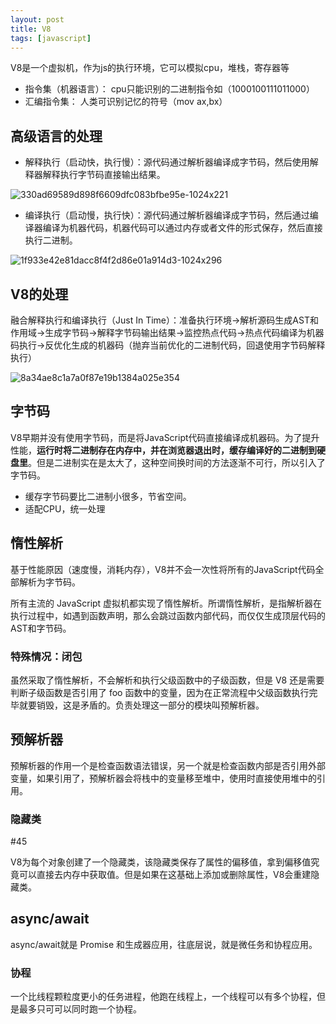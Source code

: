 ```yaml
---
layout: post
title: V8
tags: [javascript]
---
```


V8是一个虚拟机，作为js的执行环境，它可以模拟cpu，堆栈，寄存器等

- 指令集（机器语言）： cpu只能识别的二进制指令如（1000100111011000）
- 汇编指令集： 人类可识别记忆的符号（mov ax,bx）

## 高级语言的处理

- 解释执行（启动快，执行慢）：源代码通过解析器编译成字节码，然后使用解释器解释执行字节码直接输出结果。

![330ad69589d898f6609dfc083bfbe95e-1024x221](https://cdn.jsdelivr.net/gh/yunshen-1995/pic-bed@main/img/233820555-2c654b4a-7c51-4ac1-a802-1b4e29df2bf9.jpg)

- 编译执行（启动慢，执行快）：源代码通过解析器编译成字节码，然后通过编译器编译为机器代码，机器代码可以通过内存或者文件的形式保存，然后直接执行二进制。

![1f933e42e81dacc8f4f2d86e01a914d3-1024x296](https://cdn.jsdelivr.net/gh/yunshen-1995/pic-bed@main/img/233820562-3570cf51-2122-4517-acb4-fe4aead0e281.jpg)

## V8的处理

融合解释执行和编译执行（Just In Time）：准备执行环境→解析源码生成AST和作用域→生成字节码→解释字节码输出结果→监控热点代码→热点代码编译为机器码执行→反优化生成的机器码（抛弃当前优化的二进制代码，回退使用字节码解释执行）

![8a34ae8c1a7a0f87e19b1384a025e354](https://cdn.jsdelivr.net/gh/yunshen-1995/pic-bed@main/img/233820591-45b1bab6-2809-40f8-991a-182539c5dae0.jpg)

## 字节码

V8早期并没有使用字节码，而是将JavaScript代码直接编译成机器码。为了提升性能，**运行时将二进制存在内存中，并在浏览器退出时，缓存编译好的二进制到硬盘里**。但是二进制实在是太大了，这种空间换时间的方法逐渐不可行，所以引入了字节码。

- 缓存字节码要比二进制小很多，节省空间。
- 适配CPU，统一处理

## 惰性解析

基于性能原因（速度慢，消耗内存），V8并不会一次性将所有的JavaScript代码全部解析为字节码。

所有主流的 JavaScript 虚拟机都实现了惰性解析。所谓惰性解析，是指解析器在执行过程中，如遇到函数声明，那么会跳过函数内部代码，而仅仅生成顶层代码的AST和字节码。

### 特殊情况：闭包

虽然采取了惰性解析，不会解析和执行父级函数中的子级函数，但是 V8 还是需要判断子级函数是否引用了 foo 函数中的变量，因为在正常流程中父级函数执行完毕就要销毁，这是矛盾的。负责处理这一部分的模块叫预解析器。

## 预解析器

预解析器的作用一个是检查函数语法错误，另一个就是检查函数内部是否引用外部变量，如果引用了，预解析器会将栈中的变量移至堆中，使用时直接使用堆中的引用。

### 隐藏类

#45 

V8为每个对象创建了一个隐藏类，该隐藏类保存了属性的偏移值，拿到偏移值究竟可以直接去内存中获取值。但是如果在这基础上添加或删除属性，V8会重建隐藏类。

## async/await

async/await就是 Promise 和生成器应用，往底层说，就是微任务和协程应用。

### 协程

一个比线程颗粒度更小的任务进程，他跑在线程上，一个线程可以有多个协程，但是最多只可可以同时跑一个协程。
